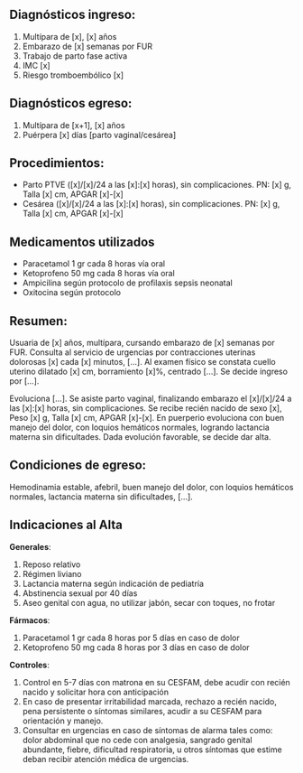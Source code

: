 ## Diagnósticos ingreso:
1. Multípara de [x], [x] años
2. Embarazo de [x] semanas por FUR
3. Trabajo de parto fase activa
4. IMC [x]
5. Riesgo tromboembólico [x]

## Diagnósticos egreso:
1. Multípara de [x+1], [x] años
2. Puérpera [x] días [parto vaginal/cesárea]

## Procedimientos:
- Parto PTVE ([x]/[x]/24 a las [x]:[x] horas), sin complicaciones. PN: [x] g, Talla [x] cm, APGAR [x]-[x]
- Cesárea ([x]/[x]/24 a las [x]:[x] horas), sin complicaciones. PN: [x] g, Talla [x] cm, APGAR [x]-[x]

## Medicamentos utilizados
- Paracetamol 1 gr cada 8 horas vía oral
- Ketoprofeno 50 mg cada 8 horas vía oral
- Ampicilina según protocolo de profilaxis sepsis neonatal
- Oxitocina según protocolo

## Resumen:

Usuaria de [x] años, multípara, cursando embarazo de [x] semanas por FUR. Consulta al servicio de urgencias por contracciones uterinas dolorosas [x] cada [x] minutos, [...]. Al examen físico se constata cuello uterino dilatado [x] cm, borramiento [x]%, centrado [...]. 
Se decide ingreso por [...]. 

Evoluciona [...]. Se asiste parto vaginal, finalizando embarazo el [x]/[x]/24 a las [x]:[x] horas, sin complicaciones. Se recibe recién nacido de sexo [x], Peso [x] g, Talla [x] cm, APGAR [x]-[x]. En puerperio evoluciona con buen manejo del dolor, con loquios hemáticos normales, logrando lactancia materna sin dificultades. Dada evolución favorable, se decide dar alta.

## Condiciones de egreso:

Hemodinamia estable, afebril, buen manejo del dolor, con loquios hemáticos normales, lactancia materna sin dificultades, [...].

## Indicaciones al Alta

**Generales**:
1. Reposo relativo
2. Régimen liviano
3. Lactancia materna según indicación de pediatría
4. Abstinencia sexual por 40 días
5. Aseo genital con agua, no utilizar jabón, secar con toques, no frotar

**Fármacos**:
  
1. Paracetamol 1 gr cada 8 horas por 5 días en caso de dolor
2. Ketoprofeno 50 mg cada 8 horas por 3 días en caso de dolor

**Controles**:
1. Control en 5-7 días con matrona en su CESFAM, debe acudir con recién nacido y solicitar hora con anticipación
2. En caso de presentar irritabilidad marcada, rechazo a recién nacido, pena persistente o síntomas similares, acudir a su CESFAM para orientación y manejo.
3. Consultar en urgencias en caso de síntomas de alarma tales como: dolor abdominal que no cede con analgesia, sangrado genital abundante, fiebre, dificultad respiratoria, u otros síntomas que estime deban recibir atención médica de urgencias.